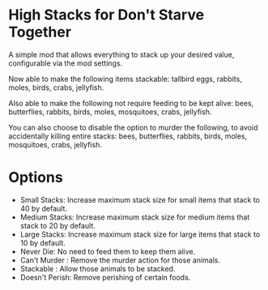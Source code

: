 # High Stacks for Don't Starve Together

A simple mod that allows everything to stack up your desired value, configurable via the mod settings.

Now able to make the following items stackable: tallbird eggs, rabbits, moles, birds, crabs, jellyfish.

Also able to make the following not require feeding to be kept alive: bees, butterflies, rabbits, birds, moles, mosquitoes, crabs, jellyfish.

You can also choose to disable the option to murder the following, to avoid accidentally killing entire stacks: bees, butterflies, rabbits, birds, moles, mosquitoes, crabs, jellyfish.

# Options
- Small Stacks: Increase maximum stack size for small items that stack to 40 by default.
- Medium Stacks: Increase maximum stack size for medium items that stack to 20 by default.
- Large Stacks: Increase maximum stack size for large items that stack to 10 by default.
- <Animals> Never Die: No need to feed them to keep them alive.
- Can't Murder <Animals>: Remove the murder action for those animals.
- Stackable <Animals>:  Allow those animals to be stacked.
- <Food> Doesn't Perish: Remove perishing of certain foods.
